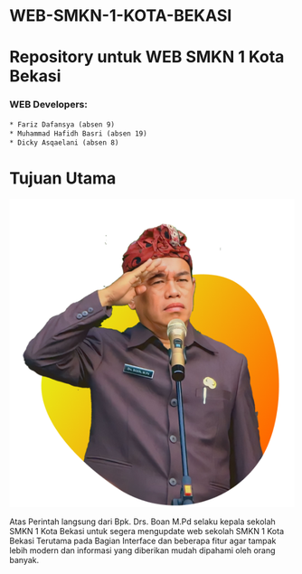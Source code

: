 # WEB-SMKN-1-KOTA-BEKASI

# **Repository untuk WEB SMKN 1 Kota Bekasi**

### WEB Developers:
    * Fariz Dafansya (absen 9)
    * Muhammad Hafidh Basri (absen 19)
    * Dicky Asqaelani (absen 8)
# **Tujuan Utama**

<img src="code/image/bpk-boan.png" />

Atas Perintah langsung dari Bpk. Drs. Boan M.Pd selaku kepala sekolah SMKN 1 Kota Bekasi untuk segera mengupdate web sekolah SMKN 1 Kota Bekasi Terutama pada Bagian Interface dan beberapa fitur agar tampak lebih modern dan informasi yang diberikan mudah dipahami oleh orang banyak.
